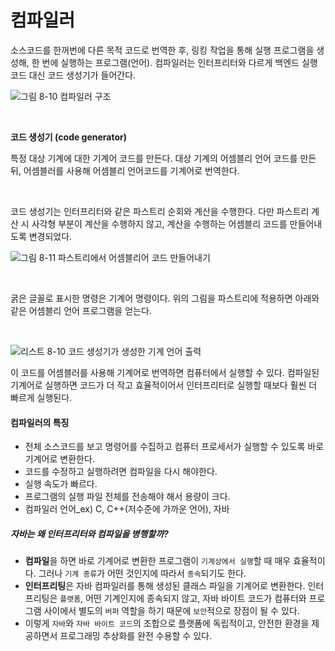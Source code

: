 # 컴파일러

소스코드를 한꺼번에 다른 목적 코드로 번역한 후, 링킹 작업을 통해 실행 프로그램을 생성해, 한 번에 실행하는 프로그램(언어).
컴파일러는 인터프리터와 다르게 백엔드 실행 코드 대신 코드 생성기가 들어간다.

![그림 8-10 컴파일러 구조](https://cdn.discordapp.com/attachments/879215554379018243/997886973547118642/unknown.png)

<br />

**코드 생성기 (code generator)** <br />

특정 대상 기계에 대한 기계어 코드를 만든다. 대상 기계의 어셈블리 언어 코드를 만든 뒤, 어셈블러를 사용해 어셈블리 언어코드를 기계어로 번역한다.

<br />

코드 생성기는 인터프리터와 같은 파스트리 순회와 계산을 수행한다. 다만 파스트리 계산 시 사각형 부분이 계산을 수행하지 않고, 계산을 수행하는 어셈블리 코드를 만들어내도록 변경되었다.
<br />

![그림 8-11 파스트리에서 어셈블리어 코드 만들어내기](https://media.discordapp.net/attachments/879215554379018243/997888233331511297/unknown.png?width=470&height=538)

<br />

굵은 글꼴로 표시한 명령은 기계어 명령이다. 위의 그림을 파스트리에 적용하면 아래와 같은 어셈블리 언어 프로그램을 얻는다.

<br />

![리스트 8-10 코드 생성기가 생성한 기계 언어 출력](https://cdn.discordapp.com/attachments/879215554379018243/997894120750190602/unknown.png)
<br />

이 코드를 어셈블러를 사용해 기계어로 번역하면 컴퓨터에서 실행할 수 있다. 컴파일된 기계어로 실행하면 코드가 더 작고 효율적이어서 인터프리터로 실행할 때보다 훨씬 더 빠르게 실행된다.

#### 컴파일러의 특징

- 전체 소스코드를 보고 명령어를 수집하고 컴퓨터 프로세서가 실행할 수 있도록 바로 기계어로 변환한다.
- 코드를 수정하고 실행하려면 컴파일을 다시 해야한다.
- 실행 속도가 빠르다.
- 프로그램의 실행 파일 전체를 전송해야 해서 용량이 크다.
- 컴파일러 언어\_ex) C, C++(저수준에 가까운 언어), 자바

##### 자바는 왜 인터프리터와 컴파일을 병행할까?

- **컴파일**을 하면 바로 기계어로 변환한 프로그램이 `기계상에서 실행`할 때 매우 효율적이다. 그러나 `기계 종류`가 어떤 것인지에 따라서 `종속`되기도 한다.
- **인터프리팅**은 자바 컴파일러를 통해 생성된 클래스 파일을 기계어로 변환한다.
  인터프리팅은 `플랫폼`, 어떤 기계인지에 종속되지 않고, 자바 바이트 코드가 컴퓨터와 프로그램 사이에서 별도의 `버퍼` 역할을 하기 때문에 `보안`적으로 장점이 될 수 있다.
- 이렇게 `자바`와 `자바 바이트 코드`의 조합으로 플랫폼에 독립적이고, 안전한 환경을 제공하면서 프로그래밍 추상화를 완전 수용할 수 있다.
